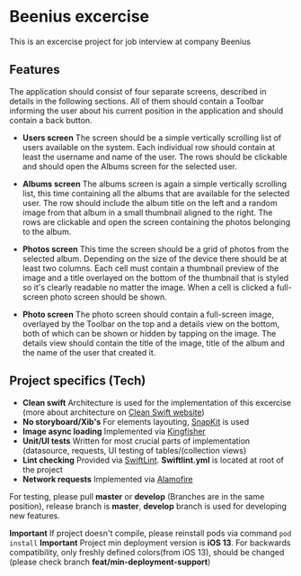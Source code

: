 # Beenius excercise

This is an excercise project for job interview at company Beenius
## Features
The application should consist of four separate screens, described in details in the following sections. All of them should contain a Toolbar informing the user about his current position in the application and should contain a back button.

* **Users screen**
The screen should be a simple vertically scrolling list of users available on the system. Each individual row should contain at least the username and name of the user. The rows should be clickable and should open the Albums screen for the selected user.

* **Albums screen**
The albums screen is again a simple vertically scrolling list, this time containing all the albums that are available for the selected user. The row should include the album title on
the left and a random image from that album in a small thumbnail aligned to the right. The rows are clickable and open the screen containing the photos belonging to the album.

* **Photos screen**
This time the screen should be a grid of photos from the selected album. Depending on the size of the device there should be at least two columns. Each cell must contain a thumbnail preview of the image and a title overlayed on the bottom of the thumbnail that is styled so it's clearly readable no matter the image. When a cell is clicked a full-screen photo screen should be shown.

* **Photo screen**
The photo screen should contain a full-screen image, overlayed by the Toolbar on the top and a details view on the bottom, both of which can be shown or hidden by tapping on the image. The details view should contain the title of the image, title of the album and the name of the user that created it.

## Project specifics (Tech)

* **Clean swift**
Architecture is used for the implementation of this excercise (more about architecture on [Clean Swift website](https://clean-swift.com))
* **No storyboard/Xib's**
For elements layouting,  [SnapKit](http://snapkit.io) is used
* **Image async loading**
Implemented via  [Kingfisher](https://github.com/onevcat/Kingfisher)
* **Unit/UI tests**
 Written for most crucial parts of implementation (datasource, requests, UI testing of tables/(collection views)
* **Lint checking** 
Provided via [SwiftLint](https://github.com/realm/SwiftLint). **Swiftlint.yml** is located at root of the project
* **Network requests** 
Implemented via  [Alamofire](https://github.com/Alamofire/Alamofire)

For testing, please pull **master** or **develop** (Branches are in the same position), release branch is **master**, **develop** branch is used for developing new features.

**Important** If project doesn't compile, please reinstall pods via command  `pod install`
**Important** Project min deployment version is **iOS 13**. For backwards compatibility, only freshly defined colors(from iOS 13), should be changed (please check branch **feat/min-deployment-support**) 